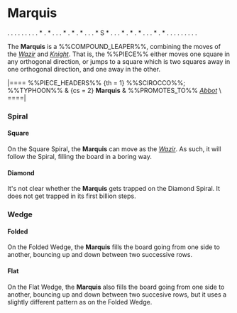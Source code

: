 # Marquis

<div class = "movement">
. . . . . . .
. . * . * . .
. * . * . * .
. . * S * . .
. * . * . * .
. . * . * . .
. . . . . . .
</div>

The **Marquis** is a %%COMPOUND_LEAPER%%, combining the moves of
the [*Wazir*](wazir.html) and [*Knight*](knight.html). That is,
the %%PIECE%% either moves one square in any orthogonal direction,
or jumps to a square which is two squares away in one orthogonal
direction, and one away in the other.

|====
%%PIECE_HEADERS%%
  {th = 1}  %%SCIROCCO%%; %%TYPHOON%%
& {cs = 2}  **Marquis**
&           %%PROMOTES_TO%% [*Abbot*](abbot.html) \\
====|

### Spiral

#### Square

On the Square Spiral, the **Marquis** can move as the [*Wazir*](wazir.html).
As such, it will follow the Spiral, filling the board in a boring way.

#### Diamond

It's not clear whether the **Marquis** gets trapped on the Diamond Spiral.
It does not get trapped in its first billion steps.

### Wedge

#### Folded

On the Folded Wedge, the **Marquis** fills the board going from one
side to another, bouncing up and down between two successive rows.

#### Flat

On the Flat Wedge, the **Marquis** also fills the board going from
one side to another, bouncing up and down between two succesive rows,
but it uses a slightly different pattern as on the Folded Wedge.
